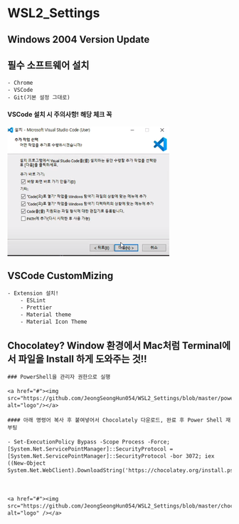 # WSL2_Settings

## Windows 2004 Version Update
## 필수 소프트웨어 설치
    - Chrome
    - VSCode
    - Git(기본 설정 그대로)
#### VSCode 설치 시 주의사항! 해당 체크 꼭 

<a href="#"><img src="https://github.com/JeongSeongHun054/WSL2_Settings/blob/master/vscode%EC%82%AC%EC%A7%84.PNG" alt="logo"/></a>

## VSCode CustomMizing
    - Extension 설치!
        - ESLint
        - Prettier
        - Material theme
        - Material Icon Theme

## Chocolatey? Window 환경에서 Mac처럼 Terminal에서 파일을 Install 하게 도와주는 것!!
    
    ### PowerShell을 관리자 권한으로 실행

    <a href="#"><img src="https://github.com/JeongSeongHun054/WSL2_Settings/blob/master/powershell.png" alt="logo"/></a>

    #### 아래 명령어 복사 후 붙여넣어서 Chocolately 다운로드, 완료 후 Power Shell 재부팅

    - Set-ExecutionPolicy Bypass -Scope Process -Force; [System.Net.ServicePointManager]::SecurityProtocol = [System.Net.ServicePointManager]::SecurityProtocol -bor 3072; iex ((New-Object System.Net.WebClient).DownloadString('https://chocolatey.org/install.ps1'))



    <a href="#"><img src="https://github.com/JeongSeongHun054/WSL2_Settings/blob/master/choco.PNG" alt="logo" /></a>


